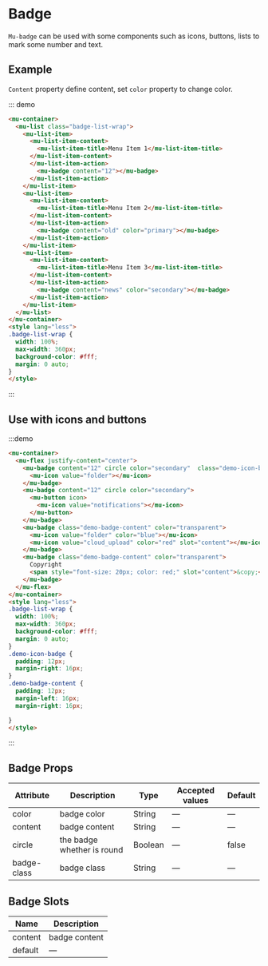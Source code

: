 # Badge

`Mu-badge` can be used with some components such as icons, buttons, lists to mark some number and text.

## Example

`Content` property define content, set `color` property to change color.

::: demo
```html
<mu-container>
  <mu-list class="badge-list-wrap">
    <mu-list-item>
      <mu-list-item-content>
        <mu-list-item-title>Menu Item 1</mu-list-item-title>
      </mu-list-item-content>
      </mu-list-item-action>
        <mu-badge content="12"></mu-badge>
      </mu-list-item-action>
    </mu-list-item>
    <mu-list-item>
      <mu-list-item-content>
        <mu-list-item-title>Menu Item 2</mu-list-item-title>
      </mu-list-item-content>
      </mu-list-item-action>
        <mu-badge content="old" color="primary"></mu-badge>
      </mu-list-item-action>
    </mu-list-item>
    <mu-list-item>
      <mu-list-item-content>
        <mu-list-item-title>Menu Item 3</mu-list-item-title>
      </mu-list-item-content>
      </mu-list-item-action>
        <mu-badge content="news" color="secondary"></mu-badge>
      </mu-list-item-action>
    </mu-list-item>
  </mu-list>
</mu-container>
<style lang="less">
.badge-list-wrap {
  width: 100%;
  max-width: 360px;
  background-color: #fff;
  margin: 0 auto;
}
</style>
```
:::

## Use with icons and buttons

:::demo
```html
<mu-container>
  <mu-flex justify-content="center">
    <mu-badge content="12" circle color="secondary"  class="demo-icon-badge">
      <mu-icon value="folder"></mu-icon>
    </mu-badge>
    <mu-badge content="12" circle color="secondary">
      <mu-button icon>
        <mu-icon value="notifications"></mu-icon>
      </mu-button>
    </mu-badge>
    <mu-badge class="demo-badge-content" color="transparent">
      <mu-icon value="folder" color="blue"></mu-icon>
      <mu-icon value="cloud_upload" color="red" slot="content"></mu-icon>
    </mu-badge>
    <mu-badge class="demo-badge-content" color="transparent">
      Copyright
      <span style="font-size: 20px; color: red;" slot="content">&copy;</span>
    </mu-badge>
  </mu-flex>
</mu-container>
<style lang="less">
.badge-list-wrap {
  width: 100%;
  max-width: 360px;
  background-color: #fff;
  margin: 0 auto;
}
.demo-icon-badge {
  padding: 12px;
  margin-right: 16px;
}
.demo-badge-content {
  padding: 12px;
  margin-left: 16px;
  margin-right: 16px;

}
</style>
```
:::

## Badge Props

| Attribute | Description | Type | Accepted values | Default |
|------|------|------|------|------|
| color | badge color | String | — | — |
| content | badge content | String | — | — |
| circle | the badge whether is round | Boolean | — | false |
| badge-class | badge class | String | — | — |

## Badge Slots

| Name | Description |
|------|------|
| content | badge content |
| default | — |

<style lang="less">
.badge-list-wrap {
  width: 100%;
  max-width: 360px;
  background-color: #fff;
  margin: 0 auto;
}
.demo-icon-badge {
  padding: 12px;
  margin-right: 16px;
}
.demo-badge-content {
  padding: 12px;
  margin-left: 16px;
  margin-right: 16px;

}
</style>
